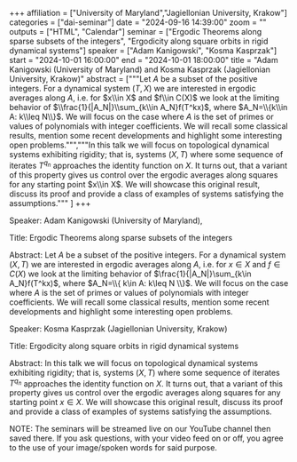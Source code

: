 +++
affiliation = ["University of Maryland","Jagiellonian University, Krakow"]
categories = ["dai-seminar"] 
date = "2024-09-16 14:39:00"
zoom = "" 
outputs = ["HTML", "Calendar"] 
seminar = ["Ergodic Theorems along sparse subsets of the integers", "Ergodicity along square orbits in rigid dynamical systems"] 
speaker = ["Adam Kanigowski", "Kosma Kasprzak"] 
start = "2024-10-01 16:00:00" 
end = "2024-10-01 18:00:00" 
title = "Adam Kanigowski (University of Maryland) and Kosma Kasprzak (Jagiellonian University, Krakow)" 
abstract = ["""Let $A$ be a subset of the positive integers. For a dynamical system $(T,X)$ we are interested in ergodic averages along $A$, i.e. for $x\\in X$ and $f\\in C(X)$ we look at the limiting behavior of $\\frac{1}{|A_N|}\\sum_{k\\in A_N}f(T^kx)$, where $A_N=\\{k\\in A: k\\leq N\\}$.
We will focus on the case where $A$ is the set of primes or values of polynomials with integer coefficients. We will recall some classical results, mention some recent developments and highlight some interesting open problems.""","""In this talk we will focus on topological dynamical systems exhibiting rigidity; that is, systems $(X, T)$ where some sequence of iterates $T^{q_n}$ approaches the identity function on $X$. It turns out, that a variant of this property gives us control over the ergodic averages along squares for any starting point $x\\in X$. We will showcase this original result, discuss its proof and provide a class of examples of systems satisfying the assumptions.""" ]
+++

Speaker: Adam Kanigowski (University of Maryland),

Title: Ergodic Theorems along sparse subsets of the integers

Abstract: Let $A$ be a subset of the positive integers. For a dynamical system $(X,T)$ we are interested in ergodic averages along $A$, i.e. for $x\in X$ and $f\in C(X)$ we look at the limiting behavior of $\frac{1}{|A_N|}\sum_{k\in A_N}f(T^kx)$, where $A_N=\\{ k\in A: k\leq N \\}$.
We will focus on the case where $A$ is the set of primes or values of polynomials with integer coefficients. We will recall some classical results, mention some recent developments and highlight some interesting open problems.

Speaker: Kosma Kasprzak (Jagiellonian University, Krakow) 

Title: Ergodicity along square orbits in rigid dynamical systems

Abstract: In this talk we will focus on topological dynamical systems exhibiting rigidity; that is, systems $(X, T)$ where some sequence of iterates $T^{q_n}$ approaches the identity function on $X$. It turns out, that a variant of this property gives us control over the ergodic averages along squares for any starting point $x\in X$. We will showcase this original result, discuss its proof and provide a class of examples of systems satisfying the assumptions.

NOTE: The seminars will be streamed live on our YouTube channel then saved there. If you ask questions, with your video feed on or off, you agree to the use of your image/spoken words for said purpose.
